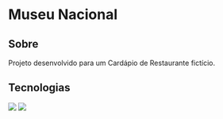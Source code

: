 <h1>Museu Nacional</h1>

<h2> Sobre</h2>
<p>Projeto desenvolvido para um Cardápio de Restaurante fictício.</p>

##  Tecnologias
<div>
  <img src="https://img.shields.io/badge/HTML-239120?style=for-the-badge&logo=html5&logoColor=white"> <!-- Badge HTML -->
  <img src="https://img.shields.io/badge/CSS-239120?&style=for-the-badge&logo=css3&logoColor=white"> <!-- Badge CSS -->
</div>
